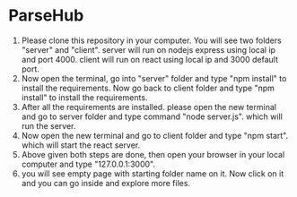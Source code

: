 # ParseHub
1. Please clone this repository in your computer. You will see two folders "server" and "client". server will run on nodejs express using local ip and port 4000. client will run on react using local ip and 3000 default port.
2. Now open the terminal, go into "server" folder and type "npm install" to install the requirements. Now go back to client folder and type "npm install" to install the requirements. 
3. After all the requirements are installed. please open the new terminal and go to server folder and type command "node server.js". which will run the server. 
4. Now open the new terminal and go to client folder and type "npm start". which will start the react server. 
5. Above given both steps are done, then open your browser in your local computer and type "127.0.0.1:3000". 
6. you will see empty page with starting folder name on it. Now click on it and you can go inside and explore more files. 
